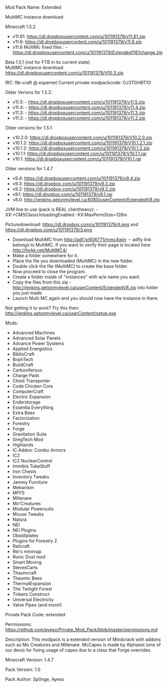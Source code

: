 Mod Pack Name: Extended   
  
MultiMC instance download:   
  
Minecraft 1.5.2 
* v11.61: https://dl.dropboxusercontent.com/u/101191379/v11.61.zip  
* v11.6: https://dl.dropboxusercontent.com/u/101191379/v11.6.zip  
* v11.6 MultiMc fixed files : - https://dl.dropboxusercontent.com/u/101191379/Extended1161change.zip  


Beta 1.5.1 (not for FTB in its current state)  
MultiMC instance download: https://dl.dropboxusercontent.com/u/101191379/V10.3.zip   

 
IRC: ftb-craft @ espernet
Current private modpackcode: OJ3TGHBT1O
 
Older Verions for 1.5.2:  
* v11.5: - https://dl.dropboxusercontent.com/u/101191379/v11.5.zip 
* v11.4: - https://dl.dropboxusercontent.com/u/101191379/v11.4.zip 
* v11.3: - https://dl.dropboxusercontent.com/u/101191379/v11.3.zip 
* v11.2: - https://dl.dropboxusercontent.com/u/101191379/v11.2.zip 
 
Older versions for 1.5.1:  
* v10.2.0: https://dl.dropboxusercontent.com/u/101191379/V10.2.0.zip
* v10.1.2: https://dl.dropboxusercontent.com/u/101191379/V10.1.2.1.zip 
* v10.1.2: https://dl.dropboxusercontent.com/u/101191379/V10.1.2.zip  
* v10.1.1: https://dl.dropboxusercontent.com/u/101191379/V10.1.1.rar  
* v10.1: https://dl.dropboxusercontent.com/u/101191379/V10.1.rar 
 
Older versions for 1.4.7  
* v9.4: https://dl.dropboxusercontent.com/u/101191379/v9.4.zip
* v9.3: https://dl.dropbox.com/u/101191379/v9.3.zip 
* v9.2: https://dl.dropbox.com/u/101191379/v9.2.zip  
* v9.1: https://dl.dropbox.com/u/101191379/v9.1.rar
* v8.0: http://jenkins.getonmylevel.ca:8080/userContent/ExtendedV8.zip 

JVM line to use (pack is REAL clientheavy):  -XX:+CMSClassUnloadingEnabled -XX:MaxPermSize=128m

Picturedownload: https://dl.dropbox.com/u/101191379/4.png and https://dl.dropbox.com/u/101191379/3.png

* Download MultiMC from http://adf.ly/606771/mmc4win  -- adfly link belongs to MultiMC. If you want to verify their page is located here http://forkk.net/MultiMC4/
* Make a folder somewhere for it.
* Place the file you downloaded (MultiMC) in the new folder.
* Double click the file (MultiMC) to create the base folder.
* Now proceed to close the program.
* Create a folder inside of "instances" with w/e name you want.
* Copy the files from this zip - http://jenkins.getonmylevel.ca/userContent/ExtendedV8.zip into folder you just made.
* Launch Multi MC again and you should now have the instance in there.

Not getting it to work? Try this then: http://jenkins.getonmylevel.ca/userContent/setup.exe

Mods:

* Advanced Machines 
* Advanced Solar Panels 
* Advance Power Systems   
* Applied Energistics 
* BiblioCraft 
* BrainTech  
* BuildCraft 
* Carboniferous
* Charge Pads 
* Chest Transporter 
* Code Chicken Core 
* ComputerCraft 
* Electric Expansion 
* Enderstorage  
* Essentia Everything 
* Extra Bees  
* Factorization
* Forestry
* Forge  
* Gravitation Suite
* GregTech Mod 
* Highlands
* IC Addon: Combo Armors 
* IC2 
* IC2 NuclearControl 
* Immibis TubeStuff 
* Iron Chests 
* Inventory Tweaks 
* Jammy Furniture
* Mekanism 
* MFFS 
* Millenare
* Mo'Creatures 
* Modular Powersuits 
* Mouse Tweaks 
* Natura
* NEI 
* NEI Plugins 
* Obsidiplates 
* Plugins for Forestry 2 
* Railcraft 
* Rei's minimap 
* Runic Dust mod  
* Smart Moving 
* StevesCarts 
* Thaumcraft 
* Thaumic Bees
* ThermalExpansion 
* The Twilight Forest 
* Tinkers Construct
* Universal Electricity
* Valve Pipes (and more!)  

Private Pack Code: extended

Permissions:
https://github.com/ayeso/Private_Mod_Pack/blob/master/permissions.md
 
Description:
This modpack is a extended version of Mindcrack with addons such as Mo Creatures and Millenare.
McCapes is made by Alphaest (one of our devs) for fixing usage of capes due to a class that Forge overrides.

Minecraft Version:
1.4.7

Pack Version:
1.0

Pack Author:
Sp0nge, Ayeso
